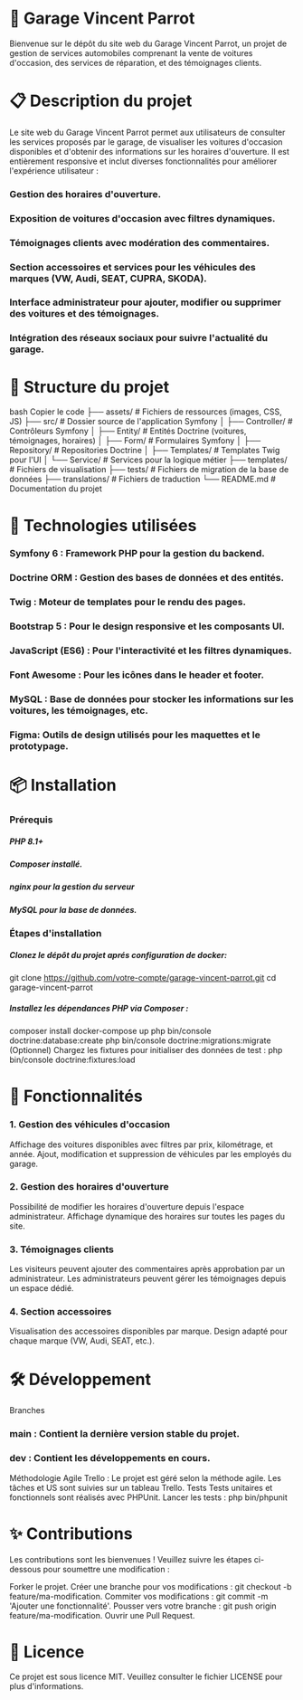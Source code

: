 # 🚗 Garage Vincent Parrot
Bienvenue sur le dépôt du site web du Garage Vincent Parrot, un projet de gestion de services automobiles comprenant la vente de voitures d'occasion, des services de réparation, et des témoignages clients.

# 📋 Description du projet
Le site web du Garage Vincent Parrot permet aux utilisateurs de consulter les services proposés par le garage, de visualiser les voitures d'occasion disponibles et d'obtenir des informations sur les horaires d'ouverture. Il est entièrement responsive et inclut diverses fonctionnalités pour améliorer l'expérience utilisateur :

### Gestion des horaires d'ouverture.
### Exposition de voitures d'occasion avec filtres dynamiques.
### Témoignages clients avec modération des commentaires.
### Section accessoires et services pour les véhicules des marques (VW, Audi, SEAT, CUPRA, SKODA).
### Interface administrateur pour ajouter, modifier ou supprimer des voitures et des témoignages.
### Intégration des réseaux sociaux pour suivre l'actualité du garage.
# 📂 Structure du projet
bash
Copier le code
├── assets/             # Fichiers de ressources (images, CSS, JS)
├── src/                # Dossier source de l'application Symfony
│   ├── Controller/      # Contrôleurs Symfony
│   ├── Entity/          # Entités Doctrine (voitures, témoignages, horaires)
│   ├── Form/            # Formulaires Symfony
│   ├── Repository/      # Repositories Doctrine
│   ├── Templates/       # Templates Twig pour l'UI
│   └── Service/         # Services pour la logique métier
├── templates/             # Fichiers de visualisation
├── tests/         # Fichiers de migration de la base de données
├── translations/             # Fichiers de traduction
└── README.md           # Documentation du projet
# 🔧 Technologies utilisées
### Symfony 6 : Framework PHP pour la gestion du backend.
### Doctrine ORM : Gestion des bases de données et des entités.
### Twig : Moteur de templates pour le rendu des pages.
### Bootstrap 5 : Pour le design responsive et les composants UI.
### JavaScript (ES6) : Pour l'interactivité et les filtres dynamiques.
### Font Awesome : Pour les icônes dans le header et footer.
### MySQL : Base de données pour stocker les informations sur les voitures, les témoignages, etc.
### Figma: Outils de design utilisés pour les maquettes et le prototypage.
# 📦 Installation
### Prérequis
##### PHP 8.1+
##### Composer installé.
##### nginx pour la gestion du serveur
##### MySQL pour la base de données.
### Étapes d'installation
##### Clonez le dépôt du projet aprés configuration de docker:
git clone https://github.com/votre-compte/garage-vincent-parrot.git
cd garage-vincent-parrot
##### Installez les dépendances PHP via Composer :
composer install
docker-compose up
php bin/console doctrine:database:create
php bin/console doctrine:migrations:migrate
(Optionnel) Chargez les fixtures pour initialiser des données de test :
php bin/console doctrine:fixtures:load

# 🚀 Fonctionnalités
### 1. Gestion des véhicules d'occasion
Affichage des voitures disponibles avec filtres par prix, kilométrage, et année.
Ajout, modification et suppression de véhicules par les employés du garage.
### 2. Gestion des horaires d'ouverture
Possibilité de modifier les horaires d'ouverture depuis l'espace administrateur.
Affichage dynamique des horaires sur toutes les pages du site.
### 3. Témoignages clients
Les visiteurs peuvent ajouter des commentaires après approbation par un administrateur.
Les administrateurs peuvent gérer les témoignages depuis un espace dédié.
### 4. Section accessoires
Visualisation des accessoires disponibles par marque.
Design adapté pour chaque marque (VW, Audi, SEAT, etc.).
# 🛠️ Développement
Branches
### main : Contient la dernière version stable du projet.
### dev : Contient les développements en cours.
Méthodologie Agile
Trello : Le projet est géré selon la méthode agile. Les tâches et US sont suivies sur un tableau Trello.
Tests
Tests unitaires et fonctionnels sont réalisés avec PHPUnit.
Lancer les tests :
php bin/phpunit
# ✨ Contributions
Les contributions sont les bienvenues ! Veuillez suivre les étapes ci-dessous pour soumettre une modification :

Forker le projet.
Créer une branche pour vos modifications : git checkout -b feature/ma-modification.
Commiter vos modifications : git commit -m 'Ajouter une fonctionnalité'.
Pousser vers votre branche : git push origin feature/ma-modification.
Ouvrir une Pull Request.
# 📜 Licence
Ce projet est sous licence MIT. Veuillez consulter le fichier LICENSE pour plus d'informations.

